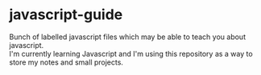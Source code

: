 # javascript-guide
Bunch of labelled javascript files which may be able to teach you about javascript.  
I'm currently learning Javascript and I'm using this repository as a way to store my notes and small projects.  


